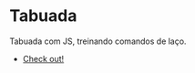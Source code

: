 # Tabuada
 Tabuada com JS, treinando comandos de laço.
 * [Check out!](https://cassianodess.github.io/Tabuada/)

